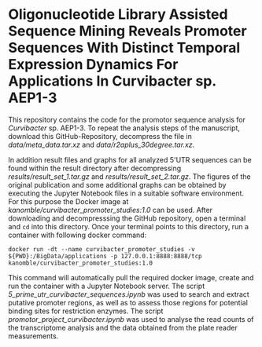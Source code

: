 # Oligonucleotide Library Assisted Sequence Mining Reveals Promoter Sequences With Distinct Temporal Expression Dynamics For Applications In Curvibacter sp. AEP1-3
This repository contains the code for the promotor sequence analysis for *Curvibacter* sp. AEP1-3.
To repeat the analysis steps of the manuscript, download this GitHub-Repository, decompress the file in *data/meta_data.tar.xz* and *data/r2aplus_30degree.tar.xz*.

In addition result files and graphs for all analyzed 5'UTR sequences can be found within the result directory after decompressing *results/result_set_1.tar.gz* and *results/result_set_2.tar.gz*. The figures of the original publication and some additional graphs can be obtained by executing the Jupyter Notebook files in a suitable software environment. For this purpose the Docker image at *kanomble/curvibacter_promoter_studies:1.0* can be used.
After downloading and decompresssing the GitHub repository, open a terminal and ```cd``` into this directory. Once your terminal points to this directory, run a container with following docker command:

```docker run -dt --name curvibacter_promoter_studies -v ${PWD}:/BigData/applications -p 127.0.0.1:8888:8888/tcp kanomble/curvibacter_promoter_studies:1.0```

This command will automatically pull the required docker image, create and run the container with a Jupyter Notebook server.
The script *5_prime_utr_curvibacter_sequences.ipynb* was used to search and extract putative promoter regions, as well as to assess those regions for potential binding sites for restriction enzymes.
The script *promotor_project_curvibacter.ipynb* was used to analyse the read counts of the transcriptome analysis and the data obtained from the plate reader measurements.

